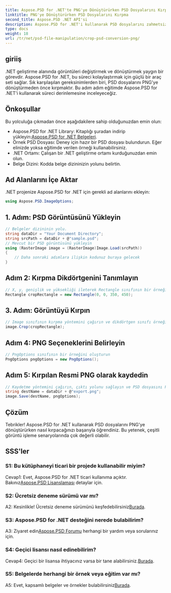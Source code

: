 ```yaml
---
title: Aspose.PSD for .NET'te PNG'ye Dönüştürürken PSD Dosyalarını Kırpma
linktitle: PNG'ye Dönüştürürken PSD Dosyalarını Kırpma
second_title: Aspose.PSD .NET API'si
description: Aspose.PSD for .NET'i kullanarak PSD dosyalarını zahmetsizce nasıl kırpacağınızı öğrenin. PNG'ye sorunsuz dönüşüm için adım adım kılavuzumuzu izleyin.
type: docs
weight: 18
url: /tr/net/psd-file-manipulation/crop-psd-conversion-png/
---
```

## giriiş
.NET geliştirme alanında görüntüleri değiştirmek ve dönüştürmek yaygın bir görevdir. Aspose.PSD for .NET, bu süreci kolaylaştırmak için güçlü bir araç seti sağlar. Sık karşılaşılan gereksinimlerden biri, PSD dosyalarını PNG'ye dönüştürmeden önce kırpmaktır. Bu adım adım eğitimde Aspose.PSD for .NET'i kullanarak süreci derinlemesine inceleyeceğiz.
## Önkoşullar
Bu yolculuğa çıkmadan önce aşağıdakilere sahip olduğunuzdan emin olun:
-  Aspose.PSD for .NET Library: Kitaplığı şuradan indirip yükleyin:[Aspose.PSD for .NET Belgeleri](https://reference.aspose.com/psd/net/).
- Örnek PSD Dosyası: Deney için hazır bir PSD dosyası bulundurun. Eğer elinizde yoksa eğitimde verilen örneği kullanabilirsiniz.
- .NET Ortamı: Çalışan bir .NET geliştirme ortamı kurduğunuzdan emin olun.
- Belge Dizini: Kodda belge dizininizin yolunu belirtin.
## Ad Alanlarını İçe Aktar
.NET projenize Aspose.PSD for .NET için gerekli ad alanlarını ekleyin:
```csharp
using Aspose.PSD.ImageOptions;
```
## 1. Adım: PSD Görüntüsünü Yükleyin
```csharp
// Belgeler dizininin yolu.
string dataDir = "Your Document Directory";
string srcPath = dataDir + @"sample.psd";
// Mevcut bir PSD görüntüsünü yükleyin
using (RasterImage image = (RasterImage)Image.Load(srcPath))
{
    // Daha sonraki adımlara ilişkin kodunuz buraya gelecek
}
```
## Adım 2: Kırpma Dikdörtgenini Tanımlayın
```csharp
// X, y, genişlik ve yüksekliği ileterek Rectangle sınıfının bir örneğini oluşturun
Rectangle cropRectangle = new Rectangle(0, 0, 350, 450);
```
## 3. Adım: Görüntüyü Kırpın
```csharp
// Image sınıfının kırpma yöntemini çağırın ve dikdörtgen sınıfı örneğini iletin
image.Crop(cropRectangle);
```
## Adım 4: PNG Seçeneklerini Belirleyin
```csharp
// PngOptions sınıfının bir örneğini oluşturun
PngOptions pngOptions = new PngOptions();
```
## Adım 5: Kırpılan Resmi PNG olarak kaydedin
```csharp
// Kaydetme yöntemini çağırın, çıktı yolunu sağlayın ve PSD dosyasını PNG'ye dönüştürmek ve çıktıyı kaydetmek için PngOptions'ı kullanın.
string destName = dataDir + @"export.png";
image.Save(destName, pngOptions);
```
## Çözüm

Tebrikler! Aspose.PSD for .NET kullanarak PSD dosyalarını PNG'ye dönüştürürken nasıl kırpacağınızı başarıyla öğrendiniz. Bu yetenek, çeşitli görüntü işleme senaryolarında çok değerli olabilir.

## SSS'ler

### S1: Bu kütüphaneyi ticari bir projede kullanabilir miyim?

 Cevap1: Evet, Aspose.PSD for .NET ticari kullanıma açıktır. Bakınız[Aspose.PSD Lisanslaması](https://purchase.aspose.com/buy) detaylar için.

### S2: Ücretsiz deneme sürümü var mı?

 A2: Kesinlikle! Ücretsiz deneme sürümünü keşfedebilirsiniz[Burada](https://releases.aspose.com/).

### S3: Aspose.PSD for .NET desteğini nerede bulabilirim?

 A3: Ziyaret edin[Aspose.PSD Forumu](https://forum.aspose.com/c/psd/34) herhangi bir yardım veya sorularınız için.

### S4: Geçici lisansı nasıl edinebilirim?

 Cevap4: Geçici bir lisansa ihtiyacınız varsa bir tane alabilirsiniz.[Burada](https://purchase.aspose.com/temporary-license/).

### S5: Belgelerde herhangi bir örnek veya eğitim var mı?

 A5: Evet, kapsamlı belgeler ve örnekler bulabilirsiniz[Burada](https://reference.aspose.com/psd/net/).